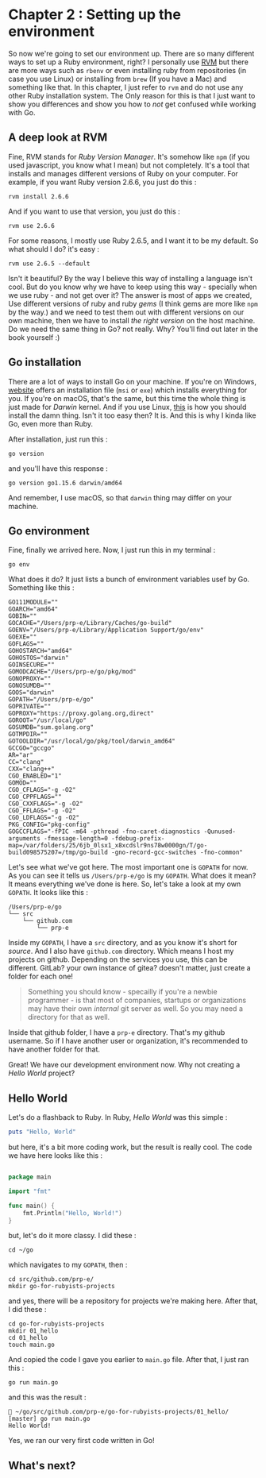 # Chapter 2 : Setting up the environment

So now we're going to set our environment up. There are so many different ways to set up a Ruby environment, right? I personally use [RVM](http://rvm.io) but there are more ways such as `rbenv` or even installing ruby from repositories (in case you use Linux) or installing from `brew` (If you have a Mac) and something like that. In this chapter, I just refer to `rvm` and do not use any other Ruby installation system. The Only reason for this is that I just want to show you differences and show you how to _not_ get confused while working with Go. 

## A deep look at RVM 

Fine, RVM stands for _Ruby Version Manager_. It's somehow like `npm` (if you used javascript, you know what I mean) but not completely. It's a tool that installs and manages different versions of Ruby on your computer. For example, if you want Ruby version 2.6.6, you just do this : 

```
rvm install 2.6.6
``` 

And if you want to use that version, you just do this : 

```
rvm use 2.6.6
``` 

For some reasons, I mostly use Ruby 2.6.5, and I want it to be my default. So what should I do? it's easy : 

```
rvm use 2.6.5 --default
``` 

Isn't it beautiful? By the way I believe this way of installing a language isn't cool. But do you know why we have to keep using this way - specially when we use ruby - and not get over it? The answer is most of apps we created, Use different versions of ruby and ruby _gems_ (I think gems are more like `npm` by the way.) and we need to test them out with different versions on our own machine, then we have to install _the right version_ on the host machine. Do we need the same thing in Go? not really. Why? You'll find out later in the book yourself :) 

## Go installation

There are a lot of ways to install Go on your machine. If you're on Windows, [website](http://golang.org) offers an installation file (`msi` or `exe`) which installs everything for you. If you're on macOS, that's the same, but this time the whole thing is just made for _Darwin_ kernel. And if you use Linux, [this](https://golang.org/doc/install) is how you should install the damn thing. Isn't it too easy then? It is. And this is why I kinda like Go, even more than Ruby. 

After installation, just run this : 

```
go version
``` 

and you'll have this response : 

```
go version go1.15.6 darwin/amd64
``` 

And remember, I use macOS, so that `darwin` thing may differ on your machine. 

## Go environment 

Fine, finally we arrived here. Now, I just run this in my terminal : 

```
go env
``` 

What does it do? It just lists a bunch of environment variables usef by Go. Something like this : 

```
GO111MODULE=""
GOARCH="amd64"
GOBIN=""
GOCACHE="/Users/prp-e/Library/Caches/go-build"
GOENV="/Users/prp-e/Library/Application Support/go/env"
GOEXE=""
GOFLAGS=""
GOHOSTARCH="amd64"
GOHOSTOS="darwin"
GOINSECURE=""
GOMODCACHE="/Users/prp-e/go/pkg/mod"
GONOPROXY=""
GONOSUMDB=""
GOOS="darwin"
GOPATH="/Users/prp-e/go"
GOPRIVATE=""
GOPROXY="https://proxy.golang.org,direct"
GOROOT="/usr/local/go"
GOSUMDB="sum.golang.org"
GOTMPDIR=""
GOTOOLDIR="/usr/local/go/pkg/tool/darwin_amd64"
GCCGO="gccgo"
AR="ar"
CC="clang"
CXX="clang++"
CGO_ENABLED="1"
GOMOD=""
CGO_CFLAGS="-g -O2"
CGO_CPPFLAGS=""
CGO_CXXFLAGS="-g -O2"
CGO_FFLAGS="-g -O2"
CGO_LDFLAGS="-g -O2"
PKG_CONFIG="pkg-config"
GOGCCFLAGS="-fPIC -m64 -pthread -fno-caret-diagnostics -Qunused-arguments -fmessage-length=0 -fdebug-prefix-map=/var/folders/25/6jb_0lsx1_x8xcdslr9ns78w0000gn/T/go-build098575207=/tmp/go-build -gno-record-gcc-switches -fno-common"
```

Let's see what we've got here. The most important one is `GOPATH` for now. As you can see it tells us `/Users/prp-e/go` is my `GOPATH`. What does it mean? It means everything we've done is here. So, let's take a look at my own `GOPATH`. It looks like this : 

```
/Users/prp-e/go
└── src
    └── github.com
        └── prp-e
``` 

Inside my `GOPATH`, I have a `src` directory, and as you know it's short for _source_. And I also have `github.com` directory. Which means I host my projects on github. Depending on the services you use, this can be different. GitLab? your own instance of gitea? doesn't matter, just create a folder for each one! 

> Something you should know - specailly if you're a newbie programmer - is that most of companies, startups or organizations may have their own _internal_ git server as well. So you may need a directory for that as well. 

Inside that github folder, I have a `prp-e` directory. That's my github username. So if I have another user or organization, it's recommended to have another folder for that. 

Great! We have our development environment now. Why not creating a _Hello World_ project? 

## Hello World 

Let's do a flashback to Ruby. In Ruby, _Hello World_ was this simple : 

```ruby
puts "Hello, World"
``` 

but here, it's a bit more coding work, but the result is really cool. The code we have here looks like this : 

```go

package main

import "fmt"

func main() {
    fmt.Println("Hello, World!")
}

``` 

but, let's do it more classy. I did these : 

```
cd ~/go
``` 

which navigates to my `GOPATH`, then : 

```
cd src/github.com/prp-e/
mkdir go-for-rubyists-projects
``` 

and yes, there will be a repository for projects we're making here. After that, I did these : 

```
cd go-for-rubyists-projects
mkdir 01_hello
cd 01_hello
touch main.go
``` 

And copied the code I gave you earlier to `main.go` file. After that, I just ran this : 

```
go run main.go
``` 

and this was the result : 

```
 ~/go/src/github.com/prp-e/go-for-rubyists-projects/01_hello/ [master] go run main.go
Hello World!
```

Yes, we ran our very first code written in Go! 

## What's next? 